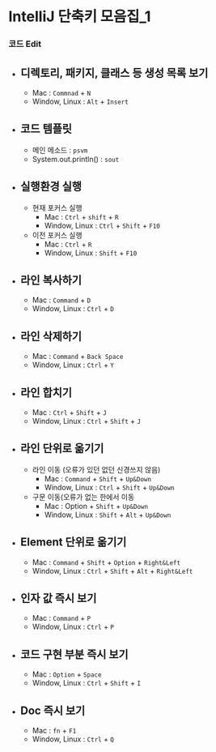 # IntelliJ 단축키 모음집_1

### 코드 Edit

- ## **디렉토리, 패키지, 클래스 등 생성 목록 보기**

  - Mac : ```Commnad``` + ```N```
  - Window, Linux : ```Alt``` + ```Insert```


- ## **코드 템플릿**

  - 메인 메소드 : ```psvm```
  - System.out.println() : ```sout```


- ## **실행환경 실행**

  - 현재 포커스 실행
    - Mac : ```Ctrl``` + ```shift``` + ```R```
    - Window, Linux : ```Ctrl``` + ```Shift``` + ```F10```
  - 이전 포커스 실행
    - Mac : ```Ctrl``` + ```R```
    - Window, Linux : ```Shift``` + ```F10```


- ## **라인 복사하기**

  - Mac : ```Command``` + ```D```
  - Window, Linux : ```Ctrl``` + ```D```


- ## **라인 삭제하기**

  - Mac : ```Command``` + ```Back Space```
  - Window, Linux : ```Ctrl``` + ```Y```


- ## **라인 합치기**

  - Mac : ```Ctrl``` + ```Shift``` + ```J```
  - Window, Linux : ```Ctrl``` + ```Shift``` + ```J```


- ## **라인 단위로 옮기기**

  - 라인 이동 (오류가 있던 없던 신경쓰지 않음)
    - Mac : ```Command``` + ```Shift``` + ```Up&Down```
    - Window, Linux : ```Ctrl``` + ```Shift``` + ```Up&Down```
  - 구문 이동(오류가 없는 한에서 이동
    - Mac : Option + ```Shift``` + ```Up&Down```
    - Window, Linux : ```Shift``` + ```Alt``` + ```Up&Down```


- ## **Element 단위로 옮기기**

  - Mac : ```Command``` + ```Shift``` + ```Option``` + ```Right&Left```
  - Window, Linux : ```Ctrl``` + ```Shift``` + ```Alt``` + ```Right&Left```


- ## **인자 값 즉시 보기**

  - Mac : ```Command``` + ```P```
  - Window, Linux : ```Ctrl``` + ```P```


- ## **코드 구현 부분 즉시 보기**

  - Mac : ```Option``` + ```Space```
  - Window, Linux : ```Ctrl``` + ```Shift``` + ```I```


- ## **Doc 즉시 보기**

  - Mac : ```fn``` + ```F1```
  - Window, Linux : ```Ctrl``` + ```Q```

